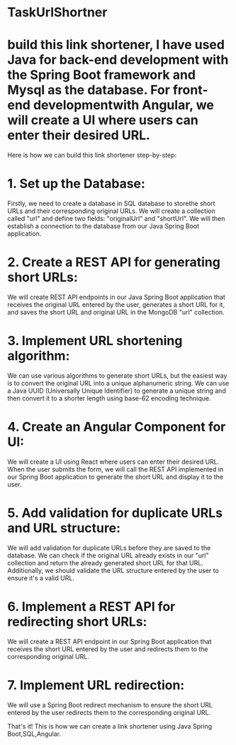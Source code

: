 # TaskUrlShortner

# build this link shortener, I have used Java for back-end development with the Spring Boot framework and Mysql as the database. For front-end developmentwith Angular, we will create a UI where users can enter their desired URL.

Here is how we can build this link shortener step-by-step:

# 1. Set up the Database:

Firstly, we need to create a database in SQL database to storethe short URLs and their corresponding original URLs. We will create a collection called "url" and define two fields: "originalUrl" and "shortUrl". We will then establish a connection to the database from our Java Spring Boot application.

# 2. Create a REST API for generating short URLs:

We will create REST API endpoints in our Java Spring Boot application that receives the original URL entered by the user, generates a short URL for it, and saves the short URL and original URL in the MongoDB "url" collection.

# 3. Implement URL shortening algorithm:

We can use various algorithms to generate short URLs, but the easiest way is to convert the original URL into a unique alphanumeric string. We can use a Java UUID (Universally Unique Identifier) to generate a unique string and then convert it to a shorter length using base-62 encoding technique.

# 4. Create an Angular Component for UI:

We will create a UI using React where users can enter their desired URL. When the user submits the form, we will call the REST API implemented in our Spring Boot application to generate the short URL and display it to the user.

# 5. Add validation for duplicate URLs and URL structure:

We will add validation for duplicate URLs before they are saved to the database. We can check if the original URL already exists in our "url" collection and return the already generated short URL for that URL. Additionally, we should validate the URL structure entered by the user to ensure it's a valid URL.

# 6. Implement a REST API for redirecting short URLs:

We will create a REST API endpoint in our Spring Boot application that receives the short URL entered by the user and redirects them to the corresponding original URL.

# 7. Implement URL redirection:

We will use a Spring Boot redirect mechanism to ensure the short URL entered by the user redirects them to the corresponding original URL.

That's it! This is how we can create a link shortener using Java Spring Boot,SQL,Angular.
